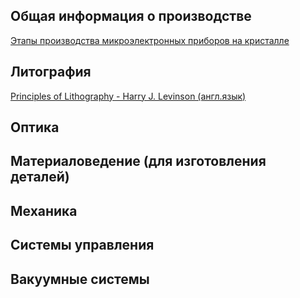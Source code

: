 
## Общая информация о производстве 
[Этапы производства микроэлектронных приборов на кристалле](/resources/general/README.MD)

## Литография
 [Principles of Lithography - Harry J. Levinson (англ.язык) ](https://disk.yandex.ru/i/vpRRU_KwUkvanA)

## Оптика

## Материаловедение (для изготовления деталей)

## Механика

## Системы управления

## Вакуумные системы
